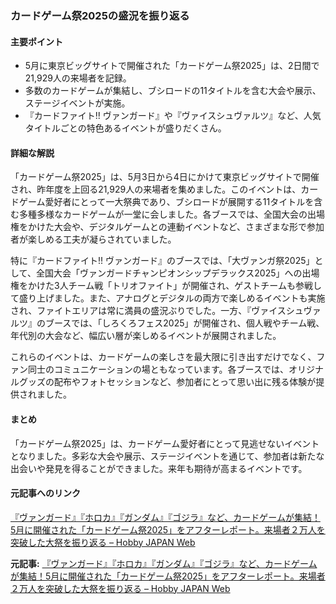### カードゲーム祭2025の盛況を振り返る

#### 主要ポイント
- 5月に東京ビッグサイトで開催された「カードゲーム祭2025」は、2日間で21,929人の来場者を記録。
- 多数のカードゲームが集結し、ブシロードの11タイトルを含む大会や展示、ステージイベントが実施。
- 『カードファイト!! ヴァンガード』や『ヴァイスシュヴァルツ』など、人気タイトルごとの特色あるイベントが盛りだくさん。

#### 詳細な解説

「カードゲーム祭2025」は、5月3日から4日にかけて東京ビッグサイトで開催され、昨年度を上回る21,929人の来場者を集めました。このイベントは、カードゲーム愛好者にとって一大祭典であり、ブシロードが展開する11タイトルを含む多種多様なカードゲームが一堂に会しました。各ブースでは、全国大会の出場権をかけた大会や、デジタルゲームとの連動イベントなど、さまざまな形で参加者が楽しめる工夫が凝らされていました。

特に『カードファイト!! ヴァンガード』のブースでは、「大ヴァンガ祭2025」として、全国大会「ヴァンガードチャンピオンシップデラックス2025」への出場権をかけた3人チーム戦「トリオファイト」が開催され、ゲストチームも参戦して盛り上げました。また、アナログとデジタルの両方で楽しめるイベントも実施され、ファイトエリアは常に満員の盛況ぶりでした。一方、『ヴァイスシュヴァルツ』のブースでは、「しろくろフェス2025」が開催され、個人戦やチーム戦、年代別の大会など、幅広い層が楽しめるイベントが展開されました。

これらのイベントは、カードゲームの楽しさを最大限に引き出すだけでなく、ファン同士のコミュニケーションの場ともなっています。各ブースでは、オリジナルグッズの配布やフォトセッションなど、参加者にとって思い出に残る体験が提供されました。

#### まとめ

「カードゲーム祭2025」は、カードゲーム愛好者にとって見逃せないイベントとなりました。多彩な大会や展示、ステージイベントを通じて、参加者は新たな出会いや発見を得ることができました。来年も期待が高まるイベントです。

#### 元記事へのリンク
[『ヴァンガード』『ホロカ』『ガンダム』『ゴジラ』など、カードゲームが集結！5月に開催された「カードゲーム祭2025」をアフターレポート。来場者２万人を突破した大祭を振り返る – Hobby JAPAN Web](https://hobbyjapan.co.jp/webshop/event_report_card_game_festival_2025/)

**元記事:** [『ヴァンガード』『ホロカ』『ガンダム』『ゴジラ』など、カードゲームが集結！5月に開催された「カードゲーム祭2025」をアフターレポート。来場者２万人を突破した大祭を振り返る – Hobby JAPAN Web](https://hjweb.jp/article/2118319/)